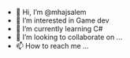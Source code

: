 - 👋 Hi, I’m @mhajsalem
- 👀 I’m interested in Game dev
- 🌱 I’m currently learning C#
- 💞️ I’m looking to collaborate on ...
- 📫 How to reach me ...

<!---
mhajsalem/mhajsalem is a ✨ special ✨ repository because its `README.md` (this file) appears on your GitHub profile.
You can click the Preview link to take a look at your changes.
--->
